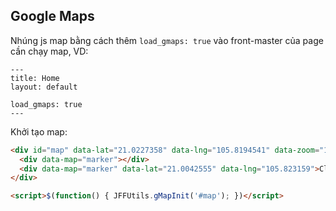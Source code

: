 ## Google Maps

Nhúng js map bằng cách thêm `load_gmaps: true` vào front-master của page cần chạy map, VD:

```
---
title: Home
layout: default

load_gmaps: true
---
```

Khởi tạo map:

```html
<div id="map" data-lat="21.0227358" data-lng="105.8194541" data-zoom="13" data-style="light-monochrome" style="height: 350px;">
  <div data-map="marker"></div>
  <div data-map="marker" data-lat="21.0042555" data-lng="105.823159">Click me!</div>
</div>

<script>$(function() { JFFUtils.gMapInit('#map'); })</script>
```
